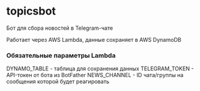 # topicsbot

Бот для сбора новостей в Telegram-чате

Работает через AWS Lambda, данные сохраняет в AWS DynamoDB

### Обязательные параметры Lambda
DYNAMO_TABLE - таблица для сохранения данных
TELEGRAM_TOKEN - API-токен от бота из BotFather
NEWS_CHANNEL - ID чата/группы на сообщения которой будет реагировать